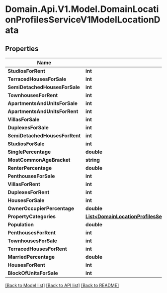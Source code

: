 # Domain.Api.V1.Model.DomainLocationProfilesServiceV1ModelLocationData
## Properties

Name | Type | Description | Notes
------------ | ------------- | ------------- | -------------
**StudiosForRent** | **int** |  | [optional] 
**TerracedHousesForSale** | **int** |  | [optional] 
**SemiDetachedHousesForSale** | **int** |  | [optional] 
**TownhousesForRent** | **int** |  | [optional] 
**ApartmentsAndUnitsForSale** | **int** |  | [optional] 
**ApartmentsAndUnitsForRent** | **int** |  | [optional] 
**VillasForSale** | **int** |  | [optional] 
**DuplexesForSale** | **int** |  | [optional] 
**SemiDetachedHousesForRent** | **int** |  | [optional] 
**StudiosForSale** | **int** |  | [optional] 
**SinglePercentage** | **double** |  | [optional] 
**MostCommonAgeBracket** | **string** |  | [optional] 
**RenterPercentage** | **double** |  | [optional] 
**PenthousesForSale** | **int** |  | [optional] 
**VillasForRent** | **int** |  | [optional] 
**DuplexesForRent** | **int** |  | [optional] 
**HousesForSale** | **int** |  | [optional] 
**OwnerOccupierPercentage** | **double** |  | [optional] 
**PropertyCategories** | [**List&lt;DomainLocationProfilesServiceV1ModelLocationDataPropertyCategories&gt;**](DomainLocationProfilesServiceV1ModelLocationDataPropertyCategories.md) |  | [optional] 
**Population** | **double** |  | [optional] 
**PenthousesForRent** | **int** |  | [optional] 
**TownhousesForSale** | **int** |  | [optional] 
**TerracedHousesForRent** | **int** |  | [optional] 
**MarriedPercentage** | **double** |  | [optional] 
**HousesForRent** | **int** |  | [optional] 
**BlockOfUnitsForSale** | **int** |  | [optional] 

[[Back to Model list]](../README.md#documentation-for-models) [[Back to API list]](../README.md#documentation-for-api-endpoints) [[Back to README]](../README.md)

